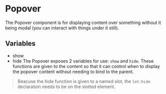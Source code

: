 # Popover

The Popover component is for displaying content over something without it
being modal (you can interact with things under it still).

## Variables
- show
- hide
The Popover exposes 2 variables for use: `show` and `hide`. These functions
are given to the content so that it can control when to display the popover
content without needing to bind to the parent.

> Beacuse the hide function is given to a named slot, the `let:hide` declaration
> needs to be on the slotted element.
